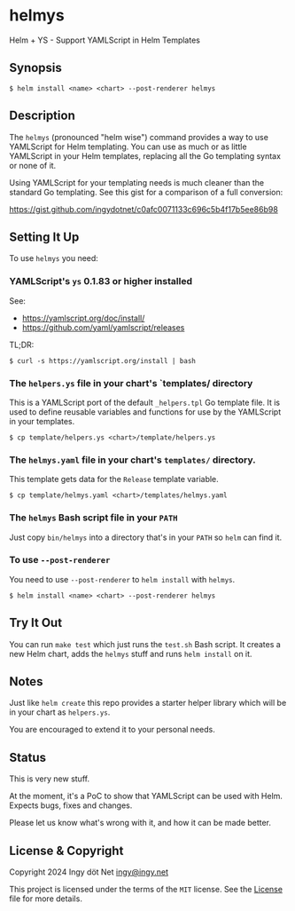 helmys
======

Helm + YS - Support YAMLScript in Helm Templates


## Synopsis

```
$ helm install <name> <chart> --post-renderer helmys
```


## Description

The `helmys` (pronounced "helm wise") command provides a way to use YAMLScript
for Helm templating.
You can use as much or as little YAMLScript in your Helm templates, replacing
all the Go templating syntax or none of it.

Using YAMLScript for your templating needs is much cleaner than the standard Go
templating.
See this gist for a comparison of a full conversion:

https://gist.github.com/ingydotnet/c0afc0071133c696c5b4f17b5ee86b98


## Setting It Up

To use `helmys` you need:


### YAMLScript's `ys` 0.1.83 or higher installed

See:
* https://yamlscript.org/doc/install/
* https://github.com/yaml/yamlscript/releases

TL;DR:
```
$ curl -s https://yamlscript.org/install | bash
```


### The `helpers.ys` file in your chart's `templates/ directory

This is a YAMLScript port of the default `_helpers.tpl` Go template file.
It is used to define reusable variables and functions for use by the YAMLScript
in your templates.

```
$ cp template/helpers.ys <chart>/template/helpers.ys
```


### The `helmys.yaml` file in your chart's `templates/` directory.

This template gets data for the `Release` template variable.

```
$ cp template/helmys.yaml <chart>/templates/helmys.yaml
```


### The `helmys` Bash script file in your `PATH`

Just copy `bin/helmys` into a directory that's in your `PATH` so `helm` can
find it.


### To use `--post-renderer`

You need to use `--post-renderer` to `helm install` with `helmys`.

```
$ helm install <name> <chart> --post-renderer helmys
```


## Try It Out

You can run `make test` which just runs the `test.sh` Bash script.
It creates a new Helm chart, adds the `helmys` stuff and runs `helm install`
on it.


## Notes

Just like `helm create` this repo provides a starter helper library which will
be in your chart as `helpers.ys`.

You are encouraged to extend it to your personal needs.


## Status

This is very new stuff.

At the moment, it's a PoC to show that YAMLScript can be used with Helm.
Expects bugs, fixes and changes.

Please let us know what's wrong with it, and how it can be made better.


## License & Copyright

Copyright 2024 Ingy döt Net <ingy@ingy.net>

This project is licensed under the terms of the `MIT` license.
See the [License](https://github.com/kubeys/helmys/blob/main/License) file for
more details.
